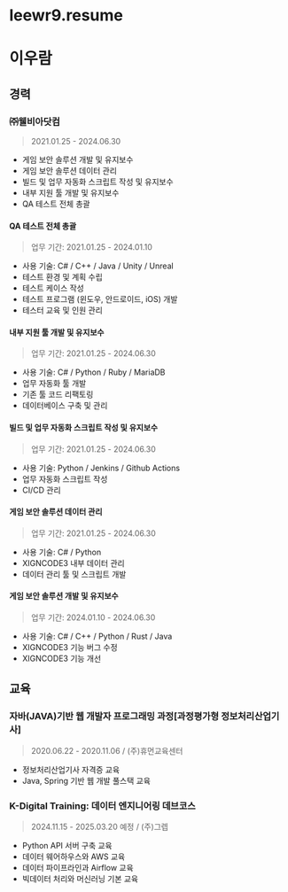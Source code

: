 # leewr9.resume

# 이우람 

## 경력
### ㈜웰비아닷컴
> 2021.01.25 - 2024.06.30
* 게임 보안 솔루션 개발 및 유지보수
* 게임 보안 솔루션 데이터 관리
* 빌드 및 업무 자동화 스크립트 작성 및 유지보수
* 내부 지원 툴 개발 및 유지보수
* QA 테스트 전체 총괄

#### QA 테스트 전체 총괄
> 업무 기간: 2021.01.25 - 2024.01.10
* 사용 기술: C# / C++ / Java / Unity / Unreal
* 테스트 환경 및 계획 수립
* 테스트 케이스 작성
* 테스트 프로그램 (윈도우, 안드로이드, iOS) 개발
* 테스터 교육 및 인원 관리

#### 내부 지원 툴 개발 및 유지보수
> 업무 기간: 2021.01.25 - 2024.06.30
* 사용 기술: C# / Python / Ruby / MariaDB
* 업무 자동화 툴 개발
* 기존 툴 코드 리팩토링
* 데이터베이스 구축 및 관리

#### 빌드 및 업무 자동화 스크립트 작성 및 유지보수
> 업무 기간: 2021.01.25 - 2024.06.30
* 사용 기술: Python / Jenkins / Github Actions
* 업무 자동화 스크립트 작성
* CI/CD 관리

#### 게임 보안 솔루션 데이터 관리
> 업무 기간: 2021.01.25 - 2024.06.30
* 사용 기술: C# / Python
* XIGNCODE3 내부 데이터 관리
* 데이터 관리 툴 및 스크립트 개발

#### 게임 보안 솔루션 개발 및 유지보수
> 업무 기간: 2024.01.10 - 2024.06.30
* 사용 기술: C# / C++ / Python / Rust / Java
* XIGNCODE3 기능 버그 수정
* XIGNCODE3 기능 개선

## 교육
### 자바(JAVA)기반 웹 개발자 프로그래밍 과정[과정평가형 정보처리산업기사]
> 2020.06.22 - 2020.11.06 / (주)휴먼교육센터
* 정보처리산업기사 자격증 교육
* Java, Spring 기반 웹 개발 풀스택 교육

### K-Digital Training: 데이터 엔지니어링 데브코스
> 2024.11.15 - 2025.03.20 예정 / (주)그렙
* Python API 서버 구축 교육
* 데이터 웨어하우스와 AWS 교육
* 데이터 파이프라인과 Airflow 교육
* 빅데이터 처리와 머신러닝 기본 교육
